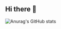 ## Hi there 👋
![Anurag's GitHub stats](https://github-readme-stats.vercel.app/api?username=xin1201946&count_private=true)
<!--
**xin1201946/xin1201946** is a ✨ _special_ ✨ repository because its `README.md` (this file) appears on your GitHub profile.

- 🔭 I’m currently working on ...
- 🌱 I’m currently learning ...
- 👯 I’m looking to collaborate on ...
- 🤔 I’m looking for help with ...
- 💬 Ask me about ...
- 📫 How to reach me: ...
- 😄 Pronouns: ...
- ⚡ Fun fact: ...
-->
